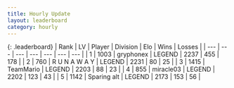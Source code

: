 ```yaml
---
title: Hourly Update
layout: leaderboard
category: hourly
---
```


{: .leaderboard}
| Rank | LV | Player | Division | Elo | Wins | Losses |
| --- | --- | --- | --- | --- | --- | --- |
| <span data-change="0">1</span> | 1003 | <span title="ID: 315148">gryphonex</span> | LEGEND | <span data-change="0">2237</span> | <span data-change="0">455</span> | <span data-change="0">178</span> |
| <span data-change="0">2</span> | 760 | <span title="ID: 66144">R U N A W A Y</span> | LEGEND | <span data-change="0">2231</span> | <span data-change="0">80</span> | <span data-change="0">25</span> |
| <span data-change="0">3</span> | 1415 | <span title="ID: 164871">TeamMario</span> | LEGEND | <span data-change="0">2203</span> | <span data-change="0">88</span> | <span data-change="0">23</span> |
| <span data-change="0">4</span> | 855 | <span title="ID: 416373">miracle03</span> | LEGEND | <span data-change="0">2202</span> | <span data-change="0">123</span> | <span data-change="0">43</span> |
| <span data-change="2">5</span> | 1142 | <span title="ID: 203132">Sparing alt</span> | LEGEND | <span data-change="16">2173</span> | <span data-change="6">153</span> | <span data-change="2">56</span> |